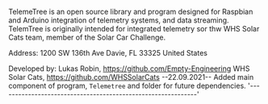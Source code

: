 TelemeTree is an open source library and program designed for Raspbian and Arduino integration of telemetry systems, and data streaming. TelemTree is originally intended for integrated telemetry sor thw WHS Solar Cats team, member of the Solar Car Challenge.

Address:
    1200 SW 136th Ave
    Davie, FL 33325
    United States

Developed by:
    Lukas Robin, https://github.com/Empty-Engineering
    WHS Solar Cats, https://github.com/WHSSolarCats
--22.09.2021--
Added main component of program, `Telemetree` and folder for future dependencies.
'-------------------------------------------------------------'